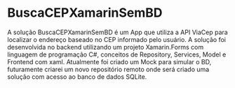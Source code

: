 # BuscaCEPXamarinSemBD

A solução BuscaCEPXamarinSemBD é um App que utiliza a API ViaCep para localizar o endereço baseado no CEP informado pelo usuário. A solução foi desenvolvida no backend utilizando um projeto Xamarin.Forms com linguagem de programação C#, conceitos de Repository, Services, Model e Frontend com xaml.
Atualmente foi criado um Mock para simular o BD, futuramente criarei um novo repositório remoto onde será criado uma solução com acesso ao banco de dados SQLite.
